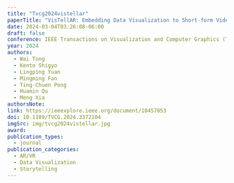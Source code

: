 ```yaml
---
title: "Tvcg2024vistellar"
paperTitle: "VisTellAR: Embedding Data Visualization to Short-form Videos Using Mobile Augmented Reality"
date: 2024-03-04T03:26:08-06:00
draft: false
conference: IEEE Transactions on Visualization and Computer Graphics (TVCG)
year: 2024
authors:
  - Wai Tong
  - Kento Shigyo
  - Lingping Yuan
  - Mingming Fan
  - Ting-Chuen Pong
  - Huamin Qu
  - Meng Xia
authorsNote:
link: https://ieeexplore.ieee.org/document/10457053
doi: 10.1109/TVCG.2024.3372104
imgSrc: img/tvcg2024vistellar.jpg
award:
publication_types:
  - journal
publication_categories:
  - AR/VR
  - Data Visualization
  - Storytelling
---
```

